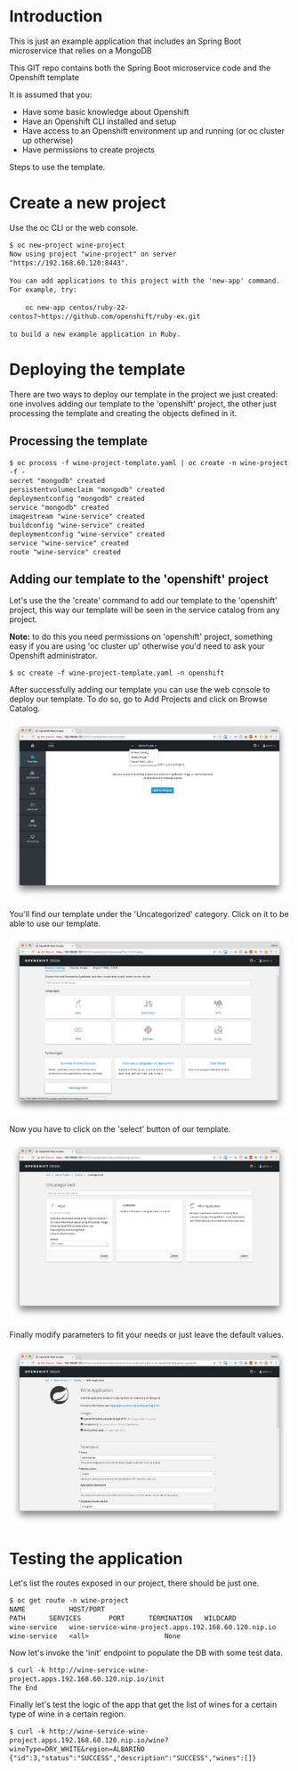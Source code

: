 # Introduction

This is just an example application that includes an Spring Boot microservice that relies on a MongoDB

This GIT repo contains both the Spring Boot microservice code and the Openshift template

It is assumed that you:
* Have some basic knowledge about Openshift
* Have an Openshift CLI installed and setup
* Have access to an Openshift environment up and running (or oc cluster up otherwise)
* Have permissions to create projects

Steps to use the template.

# Create a new project
Use the oc CLI or the web console.

```
$ oc new-project wine-project
Now using project "wine-project" on server "https://192.168.60.120:8443".

You can add applications to this project with the 'new-app' command. For example, try:

    oc new-app centos/ruby-22-centos7~https://github.com/openshift/ruby-ex.git

to build a new example application in Ruby.
```

# Deploying the template

There are two ways to deploy our template in the project we just created: one involves adding our template to the 'openshift' project, the other just processing the template and creating the objects defined in it.

## Processing the template

```
$ oc process -f wine-project-template.yaml | oc create -n wine-project -f -
secret "mongodb" created
persistentvolumeclaim "mongodb" created
deploymentconfig "mongodb" created
service "mongodb" created
imagestream "wine-service" created
buildconfig "wine-service" created
deploymentconfig "wine-service" created
service "wine-service" created
route "wine-service" created
```

## Adding our template to the 'openshift' project

Let's use the the 'create' command to add our template to the 'openshift' project, this way our template will be seen in the service catalog from any project.

**Note:** to do this you need permissions on 'openshift' project, something easy if you are using 'oc cluster up' otherwise you'd need to ask your Openshift administrator.

```
$ oc create -f wine-project-template.yaml -n openshift 
```

After successfully adding our template you can use the web console to deploy our template. To do so, go to Add Projects and click on Browse Catalog.

![Browse Catalog](./images/image-1.png)

You'll find our template under the 'Uncategorized' category. Click on it to be able to use our template.

![Catalog](./images/image-2.png)

Now you have to click on the 'select' button of our template.

![Select Wine Application](./images/image-3.png)

Finally modify parameters to fit your needs or just leave the default values.

![Wine Application parameters](./images/image-4.png)

# Testing the application
Let's list the routes exposed in our project, there should be just one.

```
$ oc get route -n wine-project
NAME           HOST/PORT                                              PATH      SERVICES       PORT      TERMINATION   WILDCARD
wine-service   wine-service-wine-project.apps.192.168.60.120.nip.io             wine-service   <all>                   None
```
Now let's invoke the 'init' endpoint to populate the DB with some test data.

```
$ curl -k http://wine-service-wine-project.apps.192.168.60.120.nip.io/init
The End
```
Finally let's test the logic of the app that get the list of wines for a certain type of wine in a certain region.

```
$ curl -k http://wine-service-wine-project.apps.192.168.60.120.nip.io/wine?wineType=DRY_WHITE&region=ALBARIÑO
{"id":3,"status":"SUCCESS","description":"SUCCESS","wines":[]}
```








